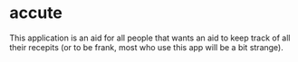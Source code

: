 # accute
This application is an aid for all people that wants an aid to keep track of all their recepits (or to be frank, most who use this app will be a bit strange).
